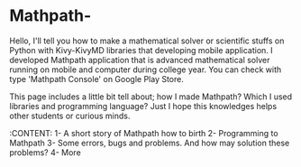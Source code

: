 # Mathpath-
Hello, I'll tell you how to make a mathematical solver or scientific stuffs on Python with Kivy-KivyMD libraries that developing mobile application.
I developed Mathpath application that is advanced mathematical solver running on mobile and computer during college year. You can check with type 'Mathpath Console' on Google Play Store.

This page includes a little bit tell about; how I made Mathpath? Which I used libraries and programming language? Just I hope this knowledges helps other students or curious minds.

:CONTENT:
1- A short story of Mathpath how to birth
2- Programming to Mathpath
3- Some errors, bugs and problems. And how may solution these problems?
4- More
 
 
